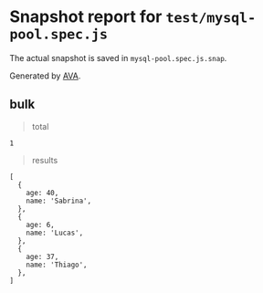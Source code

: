 # Snapshot report for `test/mysql-pool.spec.js`

The actual snapshot is saved in `mysql-pool.spec.js.snap`.

Generated by [AVA](https://avajs.dev).

## bulk

> total

    1

> results

    [
      {
        age: 40,
        name: 'Sabrina',
      },
      {
        age: 6,
        name: 'Lucas',
      },
      {
        age: 37,
        name: 'Thiago',
      },
    ]
